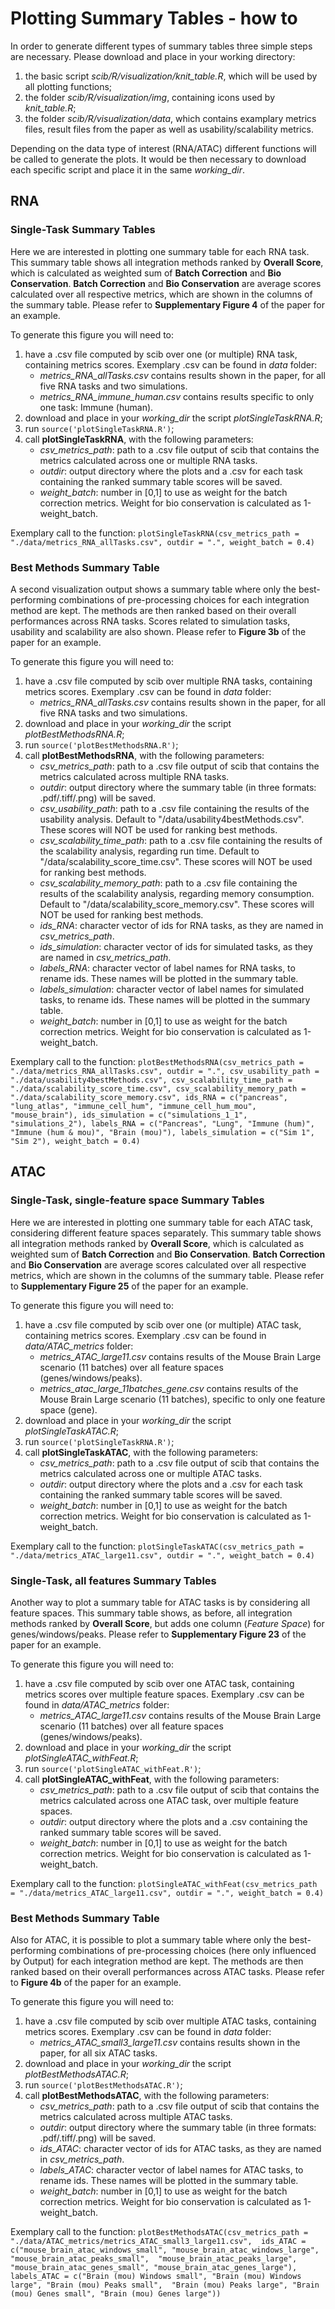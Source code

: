 # Plotting Summary Tables - how to

In order to generate different types of summary tables three simple steps are necessary. Please download and place in your working directory:
1. the basic script _scib/R/visualization/knit_table.R_, which will be used by all plotting functions;
2. the folder _scib/R/visualization/img_, containing icons used by _knit_table.R_;
3. the folder _scib/R/visualization/data_, which contains examplary metrics files, result files from the paper as well as usability/scalability metrics.

Depending on the data type of interest (RNA/ATAC) different functions will be called to generate the plots. It would be then necessary to download each specific script and place it in the same _working_dir_.

## RNA
### Single-Task Summary Tables
Here we are interested in plotting one summary table for each RNA task. This summary table shows all integration methods ranked by **Overall Score**, which is calculated as weighted sum of **Batch Correction** and **Bio Conservation**. **Batch Correction** and **Bio Conservation** are average scores calculated over all respective metrics, which are shown in the columns of the summary table. Please refer to **Supplementary Figure 4** of the paper for an example.

To generate this figure you will need to:
1. have a .csv file computed by scib over one (or multiple) RNA task, containing metrics scores. Exemplary .csv can be found in _data_ folder:
   * _metrics_RNA_allTasks.csv_ contains results shown in the paper, for all five RNA tasks and two simulations.
   * _metrics_RNA_immune_human.csv_ contains results specific to only one task: Immune (human). 
2. download and place in your _working_dir_ the script _plotSingleTaskRNA.R_;
3. run `source('plotSingleTaskRNA.R')`;
4. call **plotSingleTaskRNA**, with the following parameters:
   * _csv_metrics_path_: path to a .csv file output of scib that contains the metrics calculated across one or multiple RNA tasks. 
   * _outdir_: output directory where the plots and a .csv for each task containing the ranked summary table scores will be saved.
   * _weight_batch_: number in [0,1] to use as weight for the batch correction metrics. Weight for bio conservation is calculated as 1-weight_batch.

Exemplary call to the function: `plotSingleTaskRNA(csv_metrics_path = "./data/metrics_RNA_allTasks.csv", outdir = ".", weight_batch = 0.4)`

### Best Methods Summary Table
A second visualization output shows a summary table where only the best-performing combinations of pre-processing choices for each integration method are kept. The methods are then ranked based on their overall performances across RNA tasks. Scores related to simulation tasks, usability and scalability are also shown. Please refer to **Figure 3b** of the paper for an example.

To generate this figure you will need to:
1. have a .csv file computed by scib over multiple RNA tasks, containing metrics scores. Exemplary .csv can be found in _data_ folder:
   * _metrics_RNA_allTasks.csv_ contains results shown in the paper, for all five RNA tasks and two simulations.
2. download and place in your _working_dir_ the script _plotBestMethodsRNA.R_;
3. run `source('plotBestMethodsRNA.R')`;
4. call **plotBestMethodsRNA**, with the following parameters:
   * _csv_metrics_path_: path to a .csv file output of scib that contains the metrics calculated across multiple RNA tasks. 
   * _outdir_: output directory where the summary table (in three formats: .pdf/.tiff/.png) will be saved.
   * _csv_usability_path_: path to a .csv file containing the results of the usability analysis. Default to "/data/usability4bestMethods.csv". These scores will NOT be used for ranking best methods.
   * _csv_scalability_time_path_: path to a .csv file containing the results of the scalability analysis, regarding run time. Default to "/data/scalability_score_time.csv". These scores will NOT be used for ranking best methods.
   * _csv_scalability_memory_path_: path to a .csv file containing the results of the scalability analysis, regarding memory consumption. Default to "/data/scalability_score_memory.csv". These scores will NOT be used for ranking best methods.
   * _ids_RNA_: character vector of ids for RNA tasks, as they are named in _csv_metrics_path_.
   * _ids_simulation_: character vector of ids for simulated tasks, as they are named in _csv_metrics_path_.
   * _labels_RNA_: character vector of label names for RNA tasks, to rename ids. These names will be plotted in the summary table.
   * _labels_simulation_: character vector of label names for simulated tasks, to rename ids. These names will be plotted in the summary table.
   * _weight_batch_: number in [0,1] to use as weight for the batch correction metrics. Weight for bio conservation is calculated as 1-weight_batch.

Exemplary call to the function: `plotBestMethodsRNA(csv_metrics_path = "./data/metrics_RNA_allTasks.csv", outdir = ".", csv_usability_path = "./data/usability4bestMethods.csv", csv_scalability_time_path = "./data/scalability_score_time.csv", csv_scalability_memory_path = "./data/scalability_score_memory.csv", ids_RNA = c("pancreas", "lung_atlas", "immune_cell_hum", "immune_cell_hum_mou", "mouse_brain"), ids_simulation = c("simulations_1_1", "simulations_2"), labels_RNA = c("Pancreas", "Lung", "Immune (hum)", "Immune (hum & mou)", "Brain (mou)"), labels_simulation = c("Sim 1", "Sim 2"), weight_batch = 0.4)` 

## ATAC
### Single-Task, single-feature space Summary Tables
Here we are interested in plotting one summary table for each ATAC task, considering different feature spaces separately. This summary table shows all integration methods ranked by **Overall Score**, which is calculated as weighted sum of **Batch Correction** and **Bio Conservation**. **Batch Correction** and **Bio Conservation** are average scores calculated over all respective metrics, which are shown in the columns of the summary table. Please refer to **Supplementary Figure 25** of the paper for an example.

To generate this figure you will need to:
1. have a .csv file computed by scib over one (or multiple) ATAC task, containing metrics scores. Exemplary .csv can be found in _data/ATAC_metrics_ folder:
   * _metrics_ATAC_large11.csv_ contains results of the Mouse Brain Large scenario (11 batches) over all feature spaces (genes/windows/peaks).
   * _metrics_atac_large_11batches_gene.csv_ contains results of the Mouse Brain Large scenario (11 batches), specific to only one feature space (gene). 
2. download and place in your _working_dir_ the script _plotSingleTaskATAC.R_;
3. run `source('plotSingleTaskRNA.R')`;
4. call **plotSingleTaskATAC**, with the following parameters:
   * _csv_metrics_path_: path to a .csv file output of scib that contains the metrics calculated across one or multiple ATAC tasks. 
   * _outdir_: output directory where the plots and a .csv for each task containing the ranked summary table scores will be saved.
   * _weight_batch_: number in [0,1] to use as weight for the batch correction metrics. Weight for bio conservation is calculated as 1-weight_batch.

Exemplary call to the function: `plotSingleTaskATAC(csv_metrics_path = "./data/metrics_ATAC_large11.csv", outdir = ".", weight_batch = 0.4)`

### Single-Task, all features Summary Tables
Another way to plot a summary table for ATAC tasks is by considering all feature spaces. This summary table shows, as before, all integration methods ranked by **Overall Score**, but adds one column (_Feature Space_) for genes/windows/peaks. Please refer to **Supplementary Figure 23** of the paper for an example.

To generate this figure you will need to:
1. have a .csv file computed by scib over one ATAC task, containing metrics scores over multiple feature spaces. Exemplary .csv can be found in _data/ATAC_metrics_ folder:
   * _metrics_ATAC_large11.csv_ contains results of the Mouse Brain Large scenario (11 batches) over all feature spaces (genes/windows/peaks).
2. download and place in your _working_dir_ the script _plotSingleATAC_withFeat.R_;
3. run `source('plotSingleATAC_withFeat.R')`;
4. call **plotSingleATAC_withFeat**, with the following parameters:
   * _csv_metrics_path_: path to a .csv file output of scib that contains the metrics calculated across one ATAC task, over multiple feature spaces. 
   * _outdir_: output directory where the plots and a .csv containing the ranked summary table scores will be saved.
   * _weight_batch_: number in [0,1] to use as weight for the batch correction metrics. Weight for bio conservation is calculated as 1-weight_batch.

Exemplary call to the function: `plotSingleATAC_withFeat(csv_metrics_path = "./data/metrics_ATAC_large11.csv", outdir = ".", weight_batch = 0.4)`

### Best Methods Summary Table
Also for ATAC, it is possible to plot a summary table where only the best-performing combinations of pre-processing choices (here only influenced by Output) for each integration method are kept. The methods are then ranked based on their overall performances across ATAC tasks. Please refer to **Figure 4b** of the paper for an example.

To generate this figure you will need to:
1. have a .csv file computed by scib over multiple ATAC tasks, containing metrics scores. Exemplary .csv can be found in _data_ folder:
   * _metrics_ATAC_small3_large11.csv_ contains results shown in the paper, for all six ATAC tasks.
2. download and place in your _working_dir_ the script _plotBestMethodsATAC.R_;
3. run `source('plotBestMethodsATAC.R')`;
4. call **plotBestMethodsATAC**, with the following parameters:
   * _csv_metrics_path_: path to a .csv file output of scib that contains the metrics calculated across multiple ATAC tasks. 
   * _outdir_: output directory where the summary table (in three formats: .pdf/.tiff/.png) will be saved.
   * _ids_ATAC_: character vector of ids for ATAC tasks, as they are named in _csv_metrics_path_.
   * _labels_ATAC_: character vector of label names for ATAC tasks, to rename ids. These names will be plotted in the summary table.
   * _weight_batch_: number in [0,1] to use as weight for the batch correction metrics. Weight for bio conservation is calculated as 1-weight_batch.

Exemplary call to the function: `plotBestMethodsATAC(csv_metrics_path = "./data/ATAC_metrics/metrics_ATAC_small3_large11.csv", 
ids_ATAC = c("mouse_brain_atac_windows_small", "mouse_brain_atac_windows_large", "mouse_brain_atac_peaks_small", 
"mouse_brain_atac_peaks_large", "mouse_brain_atac_genes_small", "mouse_brain_atac_genes_large"),
labels_ATAC = c("Brain (mou) Windows small", "Brain (mou) Windows large", "Brain (mou) Peaks small", 
"Brain (mou) Peaks large", "Brain (mou) Genes small", "Brain (mou) Genes large"))` 
